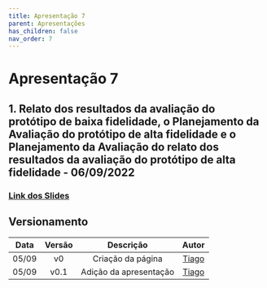 ```yaml
---
title: Apresentação 7
parent: Apresentações
has_children: false
nav_order: 7
---
```


# Apresentação 7

## 1. Relato dos resultados da avaliação do protótipo de baixa fidelidade, o Planejamento da Avaliação do protótipo de alta fidelidade e o Planejamento da Avaliação do relato dos resultados da avaliação do protótipo de alta fidelidade - 06/09/2022

### [Link dos Slides](https://docs.google.com/presentation/d/1tNp7X077RVE6kIYKushQnTFyozPp14m_DCZMqRVTV7s/edit#slide=id.p)

## Versionamento

| Data  | Versão |       Descrição        |                 Autor                  |
|:-----:|:------:|:----------------------:|:--------------------------------------:|
| 05/09 |   v0   |   Criação da página    | [Tiago](https://github.com/TiagoBuson) |
| 05/09 |  v0.1  | Adição da apresentação | [Tiago](https://github.com/TiagoBuson) |
